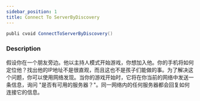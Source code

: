 ```yaml
---
sidebar_position: 1
title: Connect To ServerByDiscovery
---
```


```cs
publi cvoid ConnectToServerByDiscovery()
```

### Description

假设你在一个朋友旁边。他以主持人模式开始游戏，你想加入他。你的手机将如何定位他？找出他的IP地址不是很直观，而且这也不是孩子们能做的事。为了解决这个问题，你可以使用网络发现。当你的游戏开始时，它将在你当前的网络中发送一条信息，询问 "是否有可用的服务器？"。同一网络内的任何服务器都会回复如何连接它的信息。